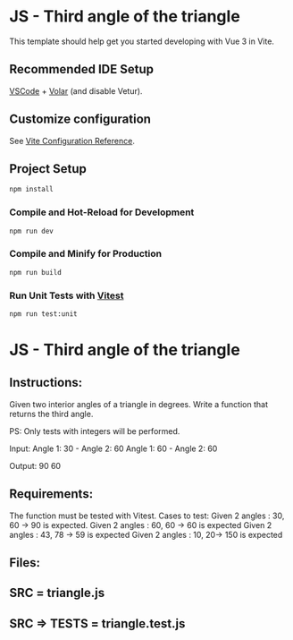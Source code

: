 # JS - Third angle of the triangle

This template should help get you started developing with Vue 3 in Vite.

## Recommended IDE Setup

[VSCode](https://code.visualstudio.com/) + [Volar](https://marketplace.visualstudio.com/items?itemName=Vue.volar) (and disable Vetur).

## Customize configuration

See [Vite Configuration Reference](https://vitejs.dev/config/).

## Project Setup

```sh
npm install
```

### Compile and Hot-Reload for Development

```sh
npm run dev
```

### Compile and Minify for Production

```sh
npm run build
```

### Run Unit Tests with [Vitest](https://vitest.dev/)

```sh
npm run test:unit
```

# JS - Third angle of the triangle

## Instructions:

Given two interior angles of a triangle in degrees. Write a function that returns the third angle.

PS: Only tests with integers will be performed.

Input:
Angle 1: 30 - Angle 2: 60
Angle 1: 60 - Angle 2: 60

Output:
90
60

## Requirements:

The function must be tested with Vitest. Cases to test: Given 2 angles : 30, 60 -> 90 is expected. Given 2 angles : 60, 60 -> 60 is expected Given 2 angles : 43, 78 -> 59 is expected Given 2 angles : 10, 20-> 150 is expected

## Files:

## SRC = triangle.js

## SRC => TESTS = triangle.test.js